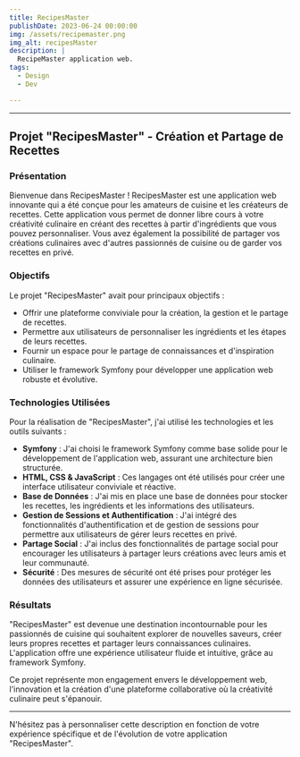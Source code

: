 ```yaml
---
title: RecipesMaster
publishDate: 2023-06-24 00:00:00
img: /assets/recipemaster.png
img_alt: recipesMaster
description: |
  RecipeMaster application web.
tags:
  - Design
  - Dev

---
```




---

## Projet "RecipesMaster" - Création et Partage de Recettes

### Présentation

Bienvenue dans RecipesMaster ! RecipesMaster est une application web innovante qui a été conçue pour les amateurs de cuisine et les créateurs de recettes. Cette application vous permet de donner libre cours à votre créativité culinaire en créant des recettes à partir d'ingrédients que vous pouvez personnaliser. Vous avez également la possibilité de partager vos créations culinaires avec d'autres passionnés de cuisine ou de garder vos recettes en privé.

### Objectifs

Le projet "RecipesMaster" avait pour principaux objectifs :

- Offrir une plateforme conviviale pour la création, la gestion et le partage de recettes.
- Permettre aux utilisateurs de personnaliser les ingrédients et les étapes de leurs recettes.
- Fournir un espace pour le partage de connaissances et d'inspiration culinaire.
- Utiliser le framework Symfony pour développer une application web robuste et évolutive.

### Technologies Utilisées

Pour la réalisation de "RecipesMaster", j'ai utilisé les technologies et les outils suivants :

- **Symfony** : J'ai choisi le framework Symfony comme base solide pour le développement de l'application web, assurant une architecture bien structurée.
- **HTML, CSS & JavaScript** : Ces langages ont été utilisés pour créer une interface utilisateur conviviale et réactive.
- **Base de Données** : J'ai mis en place une base de données pour stocker les recettes, les ingrédients et les informations des utilisateurs.
- **Gestion de Sessions et Authentification** : J'ai intégré des fonctionnalités d'authentification et de gestion de sessions pour permettre aux utilisateurs de gérer leurs recettes en privé.
- **Partage Social** : J'ai inclus des fonctionnalités de partage social pour encourager les utilisateurs à partager leurs créations avec leurs amis et leur communauté.
- **Sécurité** : Des mesures de sécurité ont été prises pour protéger les données des utilisateurs et assurer une expérience en ligne sécurisée.

### Résultats

"RecipesMaster" est devenue une destination incontournable pour les passionnés de cuisine qui souhaitent explorer de nouvelles saveurs, créer leurs propres recettes et partager leurs connaissances culinaires. L'application offre une expérience utilisateur fluide et intuitive, grâce au framework Symfony.

Ce projet représente mon engagement envers le développement web, l'innovation et la création d'une plateforme collaborative où la créativité culinaire peut s'épanouir.

---

N'hésitez pas à personnaliser cette description en fonction de votre expérience spécifique et de l'évolution de votre application "RecipesMaster".
